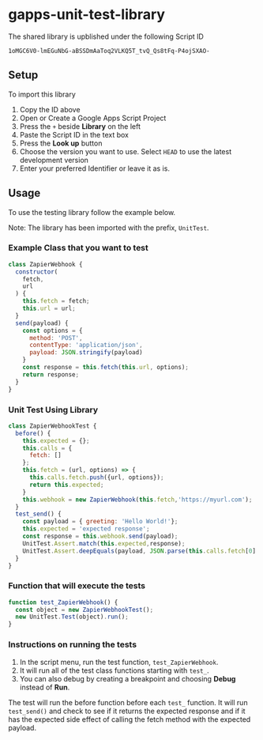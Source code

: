 # gapps-unit-test-library

The shared library is upblished under the following Script ID

```
1oMGC6V0-lmEGuNbG-aBSSDmAaToq2VLKQ5T_tvQ_Qs8tFq-P4ojSXAO-
```

## Setup

To import this library

1. Copy the ID above
1. Open or Create a Google Apps Script Project
1. Press the `+` beside **Library** on the left
1. Paste the Script ID in the text box
1. Press the **Look up** button
1. Choose the version you want to use.  Select `HEAD` to use the latest development version
1. Enter your preferred Identifier or leave it as is.

## Usage

To use the testing library follow the example below.

Note: The library has been imported with the prefix, `UnitTest`.

### Example Class that you want to test

```javascript
class ZapierWebhook {
  constructor(
    fetch,
    url
  ) {
    this.fetch = fetch;
    this.url = url;
  }
  send(payload) {
    const options = {
      method: 'POST',
      contentType: 'application/json',
      payload: JSON.stringify(payload)
    }
    const response = this.fetch(this.url, options);
    return response;
  }
}
```

### Unit Test Using Library

```javascript
class ZapierWebhookTest {
  before() {
    this.expected = {};
    this.calls = {
      fetch: []
    };
    this.fetch = (url, options) => {
      this.calls.fetch.push({url, options});
      return this.expected;
    }
    this.webhook = new ZapierWebhook(this.fetch,'https://myurl.com');
  }
  test_send() {
    const payload = { greeting: 'Hello World!'};
    this.expected = 'expected response';
    const response = this.webhook.send(payload);
    UnitTest.Assert.match(this.expected,response);
    UnitTest.Assert.deepEquals(payload, JSON.parse(this.calls.fetch[0].options.payload));
  }
}
```

### Function that will execute the tests

```javascript
function test_ZapierWebhook() {
  const object = new ZapierWebhookTest();
  new UnitTest.Test(object).run();
}
```

### Instructions on running the tests

1. In the script menu, run the test function, `test_ZapierWebhook`.
1. It will run all of the test class functions starting with `test_`.
1. You can also debug by creating a breakpoint and choosing **Debug** instead of **Run**.

The test will run the before function before each `test_` function.  It will run `test_send()` and check to see if it returns the expected response and if it has the expected side effect of calling the fetch method with the expected payload.